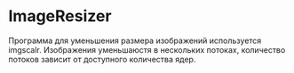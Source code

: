 # ImageResizer
Программа для уменьшения размера изображений используется imgscalr. Изображения уменьшаюстя в нескольких потоках, количество потоков зависит от доступного количества ядер.
